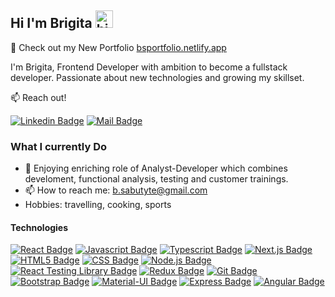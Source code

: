 ## Hi I'm Brigita <img src="https://user-images.githubusercontent.com/1303154/88677602-1635ba80-d120-11ea-84d8-d263ba5fc3c0.gif" width="28px" height="28px" alt="hi">

🚀 Check out my New Portfolio [bsportfolio.netlify.app](http://bsportfolio.netlify.app/)

I'm Brigita, Frontend Developer with ambition to become a fullstack developer. Passionate about new technologies and growing my skillset.

:mailbox: Reach out!

[![Linkedin Badge](https://img.shields.io/badge/-Brigita-0e76a8?style=flat&labelColor=0e76a8&logo=linkedin&logoColor=white)](https://www.linkedin.com/in/brigita-sabutytė-junior-web-dev) [![Mail Badge](https://img.shields.io/badge/-b.sabutyte-c0392b?style=flat&labelColor=c0392b&logo=gmail&logoColor=white)](mailto:b.sabutyte@gmail.com)

### What I currently Do

- 🔭 Enjoying enriching role of Analyst-Developer which combines develoment, functional analysis, testing and customer trainings.
- 📫 How to reach me: b.sabutyte@gmail.com
- Hobbies: travelling, cooking, sports

#### Technologies

<!-- TODO: Make technologies links takes you to repositories -->

[![React Badge](https://img.shields.io/badge/-React-61DBFB?style=for-the-badge&labelColor=black&logo=react&logoColor=61DBFB)](#) [![Javascript Badge](https://img.shields.io/badge/-Javascript-F0DB4F?style=for-the-badge&labelColor=black&logo=javascript&logoColor=F0DB4F)](#) [![Typescript Badge](https://img.shields.io/badge/-Typescript-007acc?style=for-the-badge&labelColor=black&logo=typescript&logoColor=007acc)](#) [![Next.js Badge](https://img.shields.io/badge/-Nextjs-f7f5f5?style=for-the-badge&labelColor=black&logo=next.js&logoColor=white)](#)[![HTML5 Badge](https://img.shields.io/badge/-HTML5-E34F26?style=for-the-badge&labelColor=black&logo=html5&logoColor=white)](#) [![CSS Badge](https://img.shields.io/badge/-CSS-1572B6?style=for-the-badge&labelColor=black&logo=css3&logoColor=white)](#) [![Node.js Badge](https://img.shields.io/badge/-Node.js-339933?style=for-the-badge&labelColor=black&logo=node.js&logoColor=white)](#) [![React Testing Library Badge](https://img.shields.io/badge/-React%20Testing%20Library-E33332?style=for-the-badge&labelColor=black&logo=testing-library&logoColor=white)](#) [![Redux Badge](https://img.shields.io/badge/-Redux-764ABC?style=for-the-badge&labelColor=black&logo=redux&logoColor=white)](#) [![Git Badge](https://img.shields.io/badge/-Git-F05032?style=for-the-badge&labelColor=black&logo=git&logoColor=white)](#) [![Bootstrap Badge](https://img.shields.io/badge/-Bootstrap-7952B3?style=for-the-badge&labelColor=black&logo=bootstrap&logoColor=white)](#) [![Material-UI Badge](https://img.shields.io/badge/-Material--UI-0081CB?style=for-the-badge&labelColor=black&logo=material-ui&logoColor=white)](#) [![Express Badge](https://img.shields.io/badge/-Express-000000?style=for-the-badge&labelColor=black&logo=express&logoColor=white)](#) [![Angular Badge](https://img.shields.io/badge/-Angular-DD0031?style=for-the-badge&labelColor=black&logo=angular&logoColor=white)](#)
